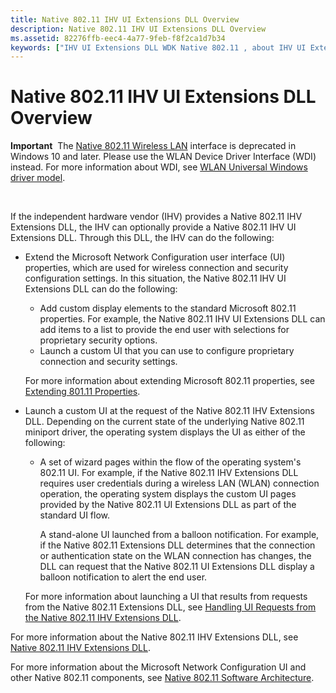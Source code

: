 ```yaml
---
title: Native 802.11 IHV UI Extensions DLL Overview
description: Native 802.11 IHV UI Extensions DLL Overview
ms.assetid: 82276ffb-eec4-4a77-9feb-f8f2ca1d7b34
keywords: ["IHV UI Extensions DLL WDK Native 802.11 , about IHV UI Extensions DLL"]
---
```


# Native 802.11 IHV UI Extensions DLL Overview


**Important**  The [Native 802.11 Wireless LAN](native-802-11-wireless-lan4.md) interface is deprecated in Windows 10 and later. Please use the WLAN Device Driver Interface (WDI) instead. For more information about WDI, see [WLAN Universal Windows driver model](wifi-universal-driver-model.md).

 

If the independent hardware vendor (IHV) provides a Native 802.11 IHV Extensions DLL, the IHV can optionally provide a Native 802.11 IHV UI Extensions DLL. Through this DLL, the IHV can do the following:

-   Extend the Microsoft Network Configuration user interface (UI) properties, which are used for wireless connection and security configuration settings. In this situation, the Native 802.11 IHV UI Extensions DLL can do the following:

    -   Add custom display elements to the standard Microsoft 802.11 properties. For example, the Native 802.11 IHV UI Extensions DLL can add items to a list to provide the end user with selections for proprietary security options.
    -   Launch a custom UI that you can use to configure proprietary connection and security settings.

    For more information about extending Microsoft 802.11 properties, see [Extending 801.11 Properties](extending-the-properties-for-wireless-network-profiles.md).

-   Launch a custom UI at the request of the Native 802.11 IHV Extensions DLL. Depending on the current state of the underlying Native 802.11 miniport driver, the operating system displays the UI as either of the following:

    -   A set of wizard pages within the flow of the operating system's 802.11 UI. For example, if the Native 802.11 IHV Extensions DLL requires user credentials during a wireless LAN (WLAN) connection operation, the operating system displays the custom UI pages provided by the Native 802.11 UI Extensions DLL as part of the standard UI flow.

        A stand-alone UI launched from a balloon notification. For example, if the Native 802.11 Extensions DLL determines that the connection or authentication state on the WLAN connection has changes, the DLL can request that the Native 802.11 UI Extensions DLL display a balloon notification to alert the end user.

    For more information about launching a UI that results from requests from the Native 802.11 Extensions DLL, see [Handling UI Requests from the Native 802.11 IHV Extensions DLL](handling-requests-for-the-display-of-a-custom-ui.md).

For more information about the Native 802.11 IHV Extensions DLL, see [Native 802.11 IHV Extensions DLL](https://msdn.microsoft.com/library/windows/hardware/ff560614).

For more information about the Microsoft Network Configuration UI and other Native 802.11 components, see [Native 802.11 Software Architecture](native-802-11-software-architecture.md).

 

 





